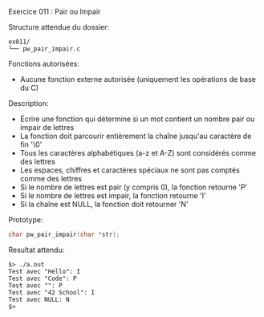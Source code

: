 Exercice 011 : Pair ou Impair

Structure attendue du dossier:

```
ex011/
└── pw_pair_impair.c
```

Fonctions autorisées:

- Aucune fonction externe autorisée (uniquement les opérations de base du C)

Description:

- Écrire une fonction qui détermine si un mot contient un nombre pair ou impair de lettres
- La fonction doit parcourir entièrement la chaîne jusqu'au caractère de fin '\0'
- Tous les caractères alphabétiques (a-z et A-Z) sont considérés comme des lettres
- Les espaces, chiffres et caractères spéciaux ne sont pas comptés comme des lettres
- Si le nombre de lettres est pair (y compris 0), la fonction retourne 'P'
- Si le nombre de lettres est impair, la fonction retourne 'I'
- Si la chaîne est NULL, la fonction doit retourner 'N'

Prototype:

```c
char pw_pair_impair(char *str);
```

Resultat attendu:

```
$> ./a.out
Test avec "Hello": I
Test avec "Code": P
Test avec "": P
Test avec "42 School": I
Test avec NULL: N
$>
```
